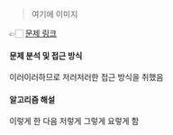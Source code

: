 <!-- 아직 미해결 ![image](https://github.com/SeungYeop-Han/cotejunbi/assets/106862797/a4c75ff1-3be4-4ea1-b224-f03eb15f4c68) -->
> 여기에 이미지

👉🏻 [문제 링크]([https://www.acmicpc.net/problem/16935](https://www.acmicpc.net/problem/16926))

#### 문제 분석 및 접근 방식

이러이러하므로 저러저러한 접근 방식을 취했음

#### 알고리즘 해설

이렇게 한 다음 저렇게 그렇게 요렇게 함
